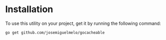 # Installation

To use this utility on your project, get it by running the following command:

    go get github.com/josemiguelmelo/gocacheable
